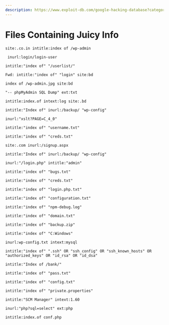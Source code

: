 ```yaml
---
description: https://www.exploit-db.com/google-hacking-database?category=1
---
```


# Files Containing Juicy Info

```
site:.co.in intitle:index of /wp-admin
```

```
 inurl:login/login-user
```

```
intitle:"index of" "/userlist/"
```

```
Fwd: intitle:"index of" "login" site:bd
```

```
index of /wp-admin.jpg site:bd
```

```
"-- phpMyAdmin SQL Dump" ext:txt
```

```
intitle:index.of intext:log site:.bd
```

```
intitle:"Index of" inurl:/backup/ "wp-config"
```

```
inurl:"xslt?PAGE=C_4_0"
```

```
intitle:"index of" "username.txt"
```

```
intitle:"index of" "creds.txt"
```

```
site:.com inurl:/signup.aspx
```

```
intitle:"Index of" inurl:/backup/ "wp-config"
```

```
inurl:"/login.php" intitle:"admin"
```

```
intitle:"index of" "bugs.txt"
```

```
intitle:"index of" "creds.txt"
```

```
intitle:"index of" "login.php.txt"
```

```
intitle:"index of" "configuration.txt"
```

```
intitle:"index of" "npm-debug.log"
```

```
intitle:"index of" "domain.txt"
```

```
intitle:"index of" "backup.zip"
```

```
intitle:"index of" "C:Windows"
```

```
inurl:wp-config.txt intext:mysql
```

```
intitle:"index of" ".ssh" OR "ssh_config" OR "ssh_known_hosts" OR "authorized_keys" OR "id_rsa" OR "id_dsa"
```

```
intitle:"Index of /bank/"
```

```
intitle:"index of" "pass.txt"
```

```
intitle:"index of" "config.txt"
```

```
intitle:"index of" "private.properties"
```

```
intitle:"SCM Manager" intext:1.60
```

```
inurl:"php?sql=select" ext:php
```

```
intitle:index.of conf.php
```
